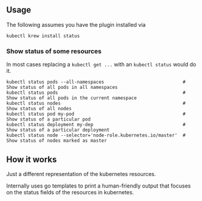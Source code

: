 
## Usage
The following assumes you have the plugin installed via

```shell
kubectl krew install status
```

### Show status of some resources

In most cases replacing a `kubectl get ...` with an `kubectl status`
would do it.

```shell
kubectl status pods --all-namespaces                             # Show status of all pods in all namespaces
kubectl status pods                                              # Show status of all pods in the current namespace
kubectl status nodes                                             # Show status of all nodes
kubectl status pod my-pod                                        # Show status of a particular pod
kubectl status deployment my-dep                                 # Show status of a particular deployment
kubectl status node --selector='node-role.kubernetes.io/master'  # Show status of nodes marked as master
```

## How it works

Just a different representation of the kubernetes resources.

Internally uses go templates to print a human-friendly output that focuses on
the status fields of the resources in kubernetes.
